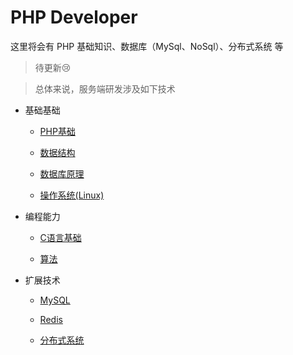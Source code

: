 # PHP Developer

这里将会有 PHP 基础知识、数据库（MySql、NoSql）、分布式系统 等

> 待更新😢

> 总体来说，服务端研发涉及如下技术



- 基础基础

    - [PHP基础](sections/php/php-basic.md)

    - [数据结构](sections/php/data-structures.md)

    - [数据库原理](sections/php/database-theory.md)

    - [操作系统(Linux)](sections/php/linux.md)

- 编程能力

    - [C语言基础](sections/php/c-basic.md)

    - [算法](sections/php/algorithms.md)

- 扩展技术

	- [MySQL](sections/php/mysql.md)

	- [Redis](sections/php/redis.md)

	- [分布式系统](sections/php/distributed.md)

